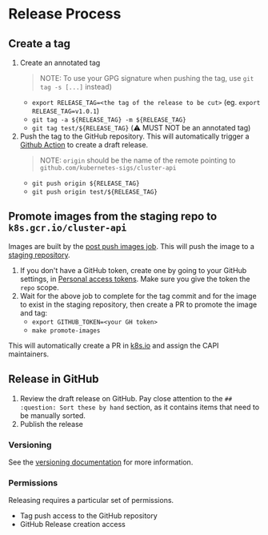 # Release Process

## Create a tag

1. Create an annotated tag
   > NOTE: To use your GPG signature when pushing the tag, use `git tag -s [...]` instead)
   - `export RELEASE_TAG=<the tag of the release to be cut>` (eg. `export RELEASE_TAG=v1.0.1`)
   - `git tag -a ${RELEASE_TAG} -m ${RELEASE_TAG}`
   - `git tag test/${RELEASE_TAG}` (:warning: MUST NOT be an annotated tag)
1. Push the tag to the GitHub repository. This will automatically trigger a [Github Action](https://github.com/kubernetes-sigs/cluster-api/actions) to create a draft release.
   > NOTE: `origin` should be the name of the remote pointing to `github.com/kubernetes-sigs/cluster-api`
   - `git push origin ${RELEASE_TAG}`
   - `git push origin test/${RELEASE_TAG}`

## Promote images from the staging repo to `k8s.gcr.io/cluster-api`

Images are built by the [post push images job](https://testgrid.k8s.io/sig-cluster-lifecycle-image-pushes#post-cluster-api-push-images). This will push the image to a [staging repository](https://console.cloud.google.com/gcr/images/k8s-staging-cluster-api).

1. If you don't have a GitHub token, create one by going to your GitHub settings, in [Personal access tokens](https://github.com/settings/tokens). Make sure you give the token the `repo` scope.
1. Wait for the above job to complete for the tag commit and for the image to exist in the staging repository, then create a PR to promote the image and tag:
   - `export GITHUB_TOKEN=<your GH token>`
   - `make promote-images`

This will automatically create a PR in [k8s.io](https://github.com/kubernetes/k8s.io) and assign the CAPI maintainers.

## Release in GitHub

1. Review the draft release on GitHub. Pay close attention to the `## :question: Sort these by hand` section, as it contains items that need to be manually sorted.
1. Publish the release

### Versioning

See the [versioning documentation](./../../CONTRIBUTING.md#versioning) for more information.

### Permissions

Releasing requires a particular set of permissions.

* Tag push access to the GitHub repository
* GitHub Release creation access
